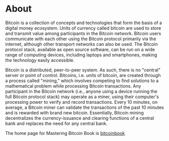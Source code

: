# About

Bitcoin is a collection of concepts and technologies that form the basis of a digital money ecosystem. Units of currency called bitcoin are used to store and transmit value among participants in the Bitcoin network. Bitcoin users communicate with each other using the Bitcoin protocol primarily via the internet, although other transport networks can also be used. The Bitcoin protocol stack, available as open source software, can be run on a wide range of computing devices, including laptops and smartphones, making the technology easily accessible.

Bitcoin is a distributed, peer-to-peer system. As such, there is no "central" server or point of control. Bitcoins, i.e. units of bitcoin, are created through a process called "mining," which involves competing to find solutions to a mathematical problem while processing Bitcoin transactions. Any participant in the Bitcoin network (i.e., anyone using a device running the full Bitcoin protocol stack) may operate as a miner, using their computer's processing power to verify and record transactions. Every 10 minutes, on average, a Bitcoin miner can validate the transactions of the past 10 minutes and is rewarded with brand new bitcoin. Essentially, Bitcoin mining decentralizes the currency-issuance and clearing functions of a central bank and replaces the need for any central bank.

The home page for Mastering Bitcoin Book is [bitcoinbook](https://github.com/bitcoinbook/bitcoinbook)
